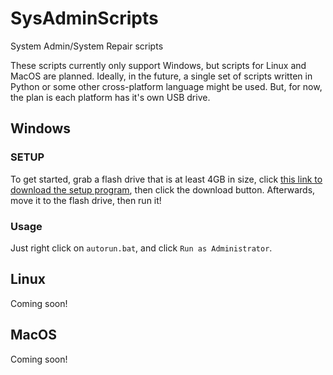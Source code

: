 # SysAdminScripts
System Admin/System Repair scripts

These scripts currently only support Windows, but scripts for Linux and MacOS are planned. Ideally, in the future, a single set of scripts written in Python or some other cross-platform language might be used. But, for now, the plan is each platform has it's own USB drive.


## Windows
### SETUP
To get started, grab a flash drive that is at least 4GB in size, click [this link to download the setup program](Windows/setup_RepairTools.bat), then click the download button. Afterwards, move it to the flash drive, then run it!

### Usage
Just right click on `autorun.bat`, and click `Run as Administrator`.


## Linux
Coming soon!

## MacOS
Coming soon!

